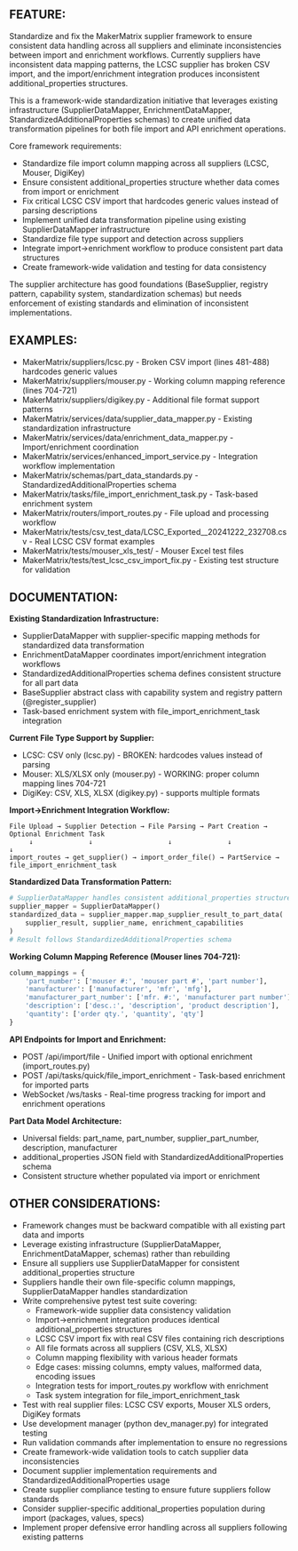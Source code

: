## FEATURE:

Standardize and fix the MakerMatrix supplier framework to ensure consistent data handling across all suppliers and eliminate inconsistencies between import and enrichment workflows. Currently suppliers have inconsistent data mapping patterns, the LCSC supplier has broken CSV import, and the import/enrichment integration produces inconsistent additional_properties structures.

This is a framework-wide standardization initiative that leverages existing infrastructure (SupplierDataMapper, EnrichmentDataMapper, StandardizedAdditionalProperties schemas) to create unified data transformation pipelines for both file import and API enrichment operations.

Core framework requirements:
- Standardize file import column mapping across all suppliers (LCSC, Mouser, DigiKey) 
- Ensure consistent additional_properties structure whether data comes from import or enrichment
- Fix critical LCSC CSV import that hardcodes generic values instead of parsing descriptions
- Implement unified data transformation pipeline using existing SupplierDataMapper infrastructure
- Standardize file type support and detection across suppliers
- Integrate import→enrichment workflow to produce consistent part data structures
- Create framework-wide validation and testing for data consistency

The supplier architecture has good foundations (BaseSupplier, registry pattern, capability system, standardization schemas) but needs enforcement of existing standards and elimination of inconsistent implementations.

## EXAMPLES:

- MakerMatrix/suppliers/lcsc.py - Broken CSV import (lines 481-488) hardcodes generic values
- MakerMatrix/suppliers/mouser.py - Working column mapping reference (lines 704-721)  
- MakerMatrix/suppliers/digikey.py - Additional file format support patterns
- MakerMatrix/services/data/supplier_data_mapper.py - Existing standardization infrastructure
- MakerMatrix/services/data/enrichment_data_mapper.py - Import/enrichment coordination
- MakerMatrix/services/enhanced_import_service.py - Integration workflow implementation
- MakerMatrix/schemas/part_data_standards.py - StandardizedAdditionalProperties schema
- MakerMatrix/tasks/file_import_enrichment_task.py - Task-based enrichment system
- MakerMatrix/routers/import_routes.py - File upload and processing workflow
- MakerMatrix/tests/csv_test_data/LCSC_Exported__20241222_232708.csv - Real LCSC CSV format examples
- MakerMatrix/tests/mouser_xls_test/ - Mouser Excel test files
- MakerMatrix/tests/test_lcsc_csv_import_fix.py - Existing test structure for validation

## DOCUMENTATION:

**Existing Standardization Infrastructure:**
- SupplierDataMapper with supplier-specific mapping methods for standardized data transformation
- EnrichmentDataMapper coordinates import/enrichment integration workflows  
- StandardizedAdditionalProperties schema defines consistent structure for all part data
- BaseSupplier abstract class with capability system and registry pattern (@register_supplier)
- Task-based enrichment system with file_import_enrichment_task integration

**Current File Type Support by Supplier:**
- LCSC: CSV only (lcsc.py) - BROKEN: hardcodes values instead of parsing
- Mouser: XLS/XLSX only (mouser.py) - WORKING: proper column mapping lines 704-721
- DigiKey: CSV, XLS, XLSX (digikey.py) - supports multiple formats

**Import→Enrichment Integration Workflow:**
```
File Upload → Supplier Detection → File Parsing → Part Creation → Optional Enrichment Task
     ↓              ↓                   ↓              ↓                    ↓
import_routes → get_supplier() → import_order_file() → PartService → file_import_enrichment_task
```

**Standardized Data Transformation Pattern:**
```python
# SupplierDataMapper handles consistent additional_properties structure
supplier_mapper = SupplierDataMapper()
standardized_data = supplier_mapper.map_supplier_result_to_part_data(
    supplier_result, supplier_name, enrichment_capabilities
)
# Result follows StandardizedAdditionalProperties schema
```

**Working Column Mapping Reference (Mouser lines 704-721):**
```python
column_mappings = {
    'part_number': ['mouser #:', 'mouser part #', 'part number'],
    'manufacturer': ['manufacturer', 'mfr', 'mfg'],
    'manufacturer_part_number': ['mfr. #:', 'manufacturer part number'], 
    'description': ['desc.:', 'description', 'product description'],
    'quantity': ['order qty.', 'quantity', 'qty']
}
```

**API Endpoints for Import and Enrichment:**
- POST /api/import/file - Unified import with optional enrichment (import_routes.py)
- POST /api/tasks/quick/file_import_enrichment - Task-based enrichment for imported parts
- WebSocket /ws/tasks - Real-time progress tracking for import and enrichment operations

**Part Data Model Architecture:**
- Universal fields: part_name, part_number, supplier_part_number, description, manufacturer
- additional_properties JSON field with StandardizedAdditionalProperties schema
- Consistent structure whether populated via import or enrichment

## OTHER CONSIDERATIONS:

- Framework changes must be backward compatible with all existing part data and imports
- Leverage existing infrastructure (SupplierDataMapper, EnrichmentDataMapper, schemas) rather than rebuilding
- Ensure all suppliers use SupplierDataMapper for consistent additional_properties structure
- Suppliers handle their own file-specific column mappings, SupplierDataMapper handles standardization
- Write comprehensive pytest test suite covering:
  - Framework-wide supplier data consistency validation
  - Import→enrichment integration produces identical additional_properties structures  
  - LCSC CSV import fix with real CSV files containing rich descriptions
  - All file formats across all suppliers (CSV, XLS, XLSX)
  - Column mapping flexibility with various header formats
  - Edge cases: missing columns, empty values, malformed data, encoding issues
  - Integration tests for import_routes.py workflow with enrichment
  - Task system integration for file_import_enrichment_task
- Test with real supplier files: LCSC CSV exports, Mouser XLS orders, DigiKey formats
- Use development manager (python dev_manager.py) for integrated testing
- Run validation commands after implementation to ensure no regressions
- Create framework-wide validation tools to catch supplier data inconsistencies
- Document supplier implementation requirements and StandardizedAdditionalProperties usage
- Create supplier compliance testing to ensure future suppliers follow standards
- Consider supplier-specific additional_properties population during import (packages, values, specs)
- Implement proper defensive error handling across all suppliers following existing patterns
